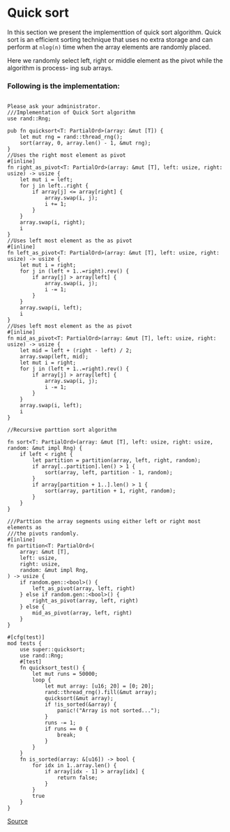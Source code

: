 # Quick sort

In this section we present the implementtion of quick sort algorithm. Quick sort is an efficient 
sorting technique that uses no extra storage and can perform at `nlog(n)` time when the array 
elements are randomly placed. 

Here we randomly select left, right or middle element as the pivot while the algorithm is process-  ing sub arrays.

### Following is the implementation:
```rust, ignore

Please ask your administrator.
///Implementation of Quick Sort algorithm
use rand::Rng;

pub fn quicksort<T: PartialOrd>(array: &mut [T]) {
    let mut rng = rand::thread_rng();
    sort(array, 0, array.len() - 1, &mut rng);
}
//Uses the right most element as pivot
#[inline]
fn right_as_pivot<T: PartialOrd>(array: &mut [T], left: usize, right: usize) -> usize {
    let mut i = left;
    for j in left..right {
        if array[j] <= array[right] {
            array.swap(i, j);
            i += 1;
        }
    }
    array.swap(i, right);
    i
}
//Uses left most element as the as pivot
#[inline]
fn left_as_pivot<T: PartialOrd>(array: &mut [T], left: usize, right: usize) -> usize {
    let mut i = right;
    for j in (left + 1..=right).rev() {
        if array[j] > array[left] {
            array.swap(i, j);
            i -= 1;
        }
    }
    array.swap(i, left);
    i
}
//Uses left most element as the as pivot
#[inline]
fn mid_as_pivot<T: PartialOrd>(array: &mut [T], left: usize, right: usize) -> usize {
    let mid = left + (right - left) / 2;
    array.swap(left, mid);
    let mut i = right;
    for j in (left + 1..=right).rev() {
        if array[j] > array[left] {
            array.swap(i, j);
            i -= 1;
        }
    }
    array.swap(i, left);
    i
}

//Recursive parttion sort algorithm

fn sort<T: PartialOrd>(array: &mut [T], left: usize, right: usize, random: &mut impl Rng) {
    if left < right {
        let partition = partition(array, left, right, random);
        if array[..partition].len() > 1 {
            sort(array, left, partition - 1, random);
        }
        if array[partition + 1..].len() > 1 {
            sort(array, partition + 1, right, random);
        }
    }
}

///Parttion the array segments using either left or right most elements as
///the pivots randomly.
#[inline]
fn partition<T: PartialOrd>(
    array: &mut [T],
    left: usize,
    right: usize,
    random: &mut impl Rng,
) -> usize {
    if random.gen::<bool>() {
        left_as_pivot(array, left, right)
    } else if random.gen::<bool>() {
        right_as_pivot(array, left, right)
    } else {
        mid_as_pivot(array, left, right)
    }
}

#[cfg(test)]
mod tests {
    use super::quicksort;
    use rand::Rng;
    #[test]
    fn quicksort_test() {
        let mut runs = 50000;
        loop {
            let mut array: [u16; 20] = [0; 20];
            rand::thread_rng().fill(&mut array);
            quicksort(&mut array);
            if !is_sorted(&array) {
                panic!("Array is not sorted...");
            }
            runs -= 1;
            if runs == 0 {
                break;
            }
        }
    }
    fn is_sorted(array: &[u16]) -> bool {
        for idx in 1..array.len() {
            if array[idx - 1] > array[idx] {
                return false;
            }
        }
        true
    }
}
```

[Source](https://github.com/ratulb/programming_problems_in_rust/blob/master/quicksort/src/lib.rs)
